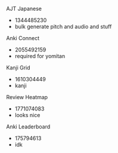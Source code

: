 AJT Japanese
- 1344485230
- bulk generate pitch and audio and stuff

Anki Connect
- 2055492159
- required for yomitan

Kanji Grid
- 1610304449
- kanji

Review Heatmap
- 1771074083
- looks nice

Anki Leaderboard
- 175794613
- idk
